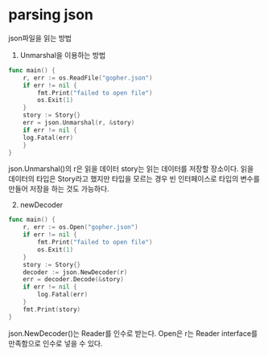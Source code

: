 # parsing json

json파일을 읽는 방법

1. Unmarshal을 이용하는 방법

```go
func main() {
    r, err := os.ReadFile("gopher.json")
    if err != nil {
        fmt.Print("failed to open file")
        os.Exit(1)
    }
    story := Story{}
    err = json.Unmarshal(r, &story)
    if err != nil {
    log.Fatal(err)
    }
}
```

json.Unmarshal()의 r은 읽을 데이터 story는 읽는 데이터를 저장할 장소이다.
읽을 데이터의 타입은 Story라고 했지만 타입을 모르는 경우 빈 인터페이스로 타입의 변수를 만들어 저장을 하는 것도 가능하다.

2. newDecoder

```go
func main() {
    r, err := os.Open("gopher.json")
    if err != nil {
        fmt.Print("failed to open file")
        os.Exit(1)
    }
    story := Story{}
    decoder := json.NewDecoder(r)
    err = decoder.Decode(&story)
    if err != nil {
        log.Fatal(err)
    }
    fmt.Print(story)
}
```

json.NewDecoder()는 Reader를 인수로 받는다. Open은 r는 Reader interface를 만족함으로 인수로 넣을 수 있다.
